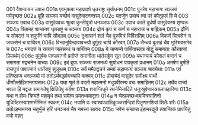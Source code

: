 001	वैशम्पायन उवाच
001a	एवमुक्त्वा महाप्राज्ञो धृतराष्ट्रः सुयोधनम्
001c	पुनरेव महाभागः सञ्जयं पर्यपृच्छत
002a	ब्रूहि सञ्जय यच्छेषं वासुदेवादनन्तरम्
002c	यदर्जुन उवाच त्वां परं कौतूहलं हि मे
003	सञ्जय उवाच
003a	वासुदेववचः श्रुत्वा कुन्तीपुत्रो धनञ्जयः
003c	उवाच काले दुर्धर्षो वासुदेवस्य शृण्वतः
004a	पितामहं शान्तनवं धृतराष्ट्रं च सञ्जय
004c	द्रोणं कृपं च कर्णं च महाराजं च बाह्लिकम्
005a	द्रौणिं च सोमदत्तं च शकुनिं चापि सौबलम्
005c	दुःशासनं शलं चैव पुरुमित्रं विविंशतिम्
006a	विकर्णं चित्रसेनं च जयत्सेनं च पार्थिवम्
006c	विन्दानुविन्दावावन्त्यौ दुर्मुखं चापि कौरवम्
007a	सैन्धवं दुःसहं चैव भूरिश्रवसमेव च
007c	भगदत्तं च राजानं जलसन्धं च पार्थिवम्
008a	ये चाप्यन्ये पार्थिवास्तत्र योद्धुं समागताः कौरवाणां प्रियार्थम्
008c	मुमूर्षवः पाण्डवाग्नौ प्रदीप्ते समानीता धार्तराष्ट्रेण सूत
009a	यथान्यायं कौशलं वन्दनं च समागता मद्वचनेन वाच्याः
009c	इदं ब्रूयाः सञ्जय राजमध्ये सुयोधनं पापकृतां प्रधानम्
010a	अमर्षणं दुर्मतिं राजपुत्रं पापात्मानं धार्तराष्ट्रं सुलुब्धम्
010c	सर्वं ममैतद्वचनं समग्रं सहामात्यं सञ्जय श्रावयेथाः
011a	एवं प्रतिष्ठाप्य धनञ्जयो मां ततोऽर्थवद्धर्मवच्चापि वाक्यम्
011c	प्रोवाचेदं वासुदेवं समीक्ष्य पार्थो धीमाँल्लोहितान्तायताक्षः
012a	यथा श्रुतं ते वदतो महात्मनो मधुप्रवीरस्य वचः समाहितम्
012c	तथैव वाच्यं भवता हि मद्वचः समागतेषु क्षितिपेषु सर्वशः
013a	शराग्निधूमे रथनेमिनादिते धनुःस्रुवेणास्त्रबलापहारिणा
013c	यथा न होमः क्रियते महामृधे तथा समेत्य प्रयतध्वमादृताः
014a	न चेत्प्रयच्छध्वममित्रघातिनो युधिष्ठिरस्यांशमभीप्सितं स्वकम्
014c	नयामि वः स्वाश्वपदातिकुञ्जरान्दिशं पितॄणामशिवां शितैः शरैः
015a	ततोऽहमामन्त्र्य चतुर्भुजं हरिं धनञ्जयं चैव नमस्य सत्वरः
015c	जवेन सम्प्राप्त इहामरद्युते तवान्तिकं प्रापयितुं वचो महत्
